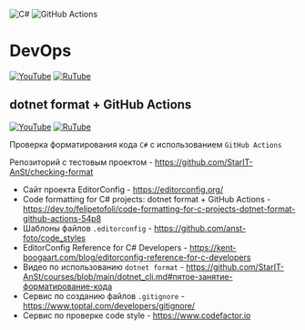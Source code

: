 ![C#](https://img.shields.io/badge/c%23-%23239120.svg?style=for-the-badge&logo=c-sharp&logoColor=white) ![GitHub Actions](https://img.shields.io/badge/GitHub_Actions-2088FF?style=for-the-badge&logo=github-actions&logoColor=white)

# DevOps
[![YouTube](https://img.shields.io/badge/YouTube-%23FF0000.svg?style=for-the-badge&logo=YouTube&logoColor=white)](https://youtube.com/playlist?list=PLBXnHSmq7po9PXvskH7ctLBqRpnmy_uvA) [![RuTube](https://img.shields.io/badge/RuTube-000000?style=for-the-badge&logo=rutube&logoColor=white)](https://rutube.ru/plst/194871)

## dotnet format + GitHub Actions
[![YouTube](https://img.shields.io/badge/YouTube-%23FF0000.svg?style=for-the-badge&logo=YouTube&logoColor=white)](https://youtu.be/oldafbIHXGA) [![RuTube](https://img.shields.io/badge/RuTube-000000?style=for-the-badge&logo=rutube&logoColor=white)](https://rutube.ru/video/cf49168c9dca7dd5dae29fddc33ef9b8/) 

Проверка форматирования кода `C#` с использованием `GitHub Actions`

Репозиторий с тестовым проектом - https://github.com/StarIT-AnSt/checking-format

- Сайт проекта EditorConfig - https://editorconfig.org/
- Code formatting for C# projects: dotnet format + GitHub Actions - https://dev.to/felipetofoli/code-formatting-for-c-projects-dotnet-format-github-actions-54p8
- Шаблоны файлов `.editorconfig` - https://github.com/anst-foto/code_styles
- EditorConfig Reference for C# Developers - https://kent-boogaart.com/blog/editorconfig-reference-for-c-developers
- Видео по использованию `dotnet format` - https://github.com/StarIT-AnSt/courses/blob/main/dotnet_cli.md#пятое-занятие-форматирование-кода
- Сервис по созданию файлов `.gitignore` - https://www.toptal.com/developers/gitignore/
- Сервис по проверке code style - https://www.codefactor.io
